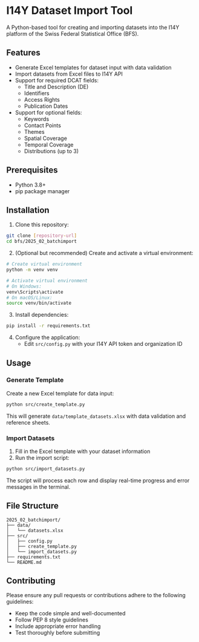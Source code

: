 # I14Y Dataset Import Tool

A Python-based tool for creating and importing datasets into the I14Y platform of the Swiss Federal Statistical Office (BFS).

## Features

- Generate Excel templates for dataset input with data validation
- Import datasets from Excel files to I14Y API
- Support for required DCAT fields:
  - Title and Description (DE)
  - Identifiers
  - Access Rights
  - Publication Dates
- Support for optional fields:
  - Keywords
  - Contact Points
  - Themes
  - Spatial Coverage
  - Temporal Coverage
  - Distributions (up to 3)

## Prerequisites

- Python 3.8+
- pip package manager

## Installation

1. Clone this repository:
```bash
git clone [repository-url]
cd bfs/2025_02_batchimport
```

2. (Optional but recommended) Create and activate a virtual environment:
```bash
# Create virtual environment
python -m venv venv

# Activate virtual environment
# On Windows:
venv\Scripts\activate
# On macOS/Linux:
source venv/bin/activate
```

3. Install dependencies:
```bash
pip install -r requirements.txt
```

4. Configure the application:
   - Edit `src/config.py` with your I14Y API token and organization ID

## Usage

### Generate Template

Create a new Excel template for data input:

```bash
python src/create_template.py
```

This will generate `data/template_datasets.xlsx` with data validation and reference sheets.

### Import Datasets

1. Fill in the Excel template with your dataset information
2. Run the import script:

```bash
python src/import_datasets.py
```

The script will process each row and display real-time progress and error messages in the terminal.

## File Structure

```
2025_02_batchimport/
├── data/
│   └── datasets.xlsx
├── src/
│   ├── config.py
│   ├── create_template.py
│   └── import_datasets.py
├── requirements.txt
└── README.md
```

## Contributing

Please ensure any pull requests or contributions adhere to the following guidelines:
- Keep the code simple and well-documented
- Follow PEP 8 style guidelines
- Include appropriate error handling
- Test thoroughly before submitting
